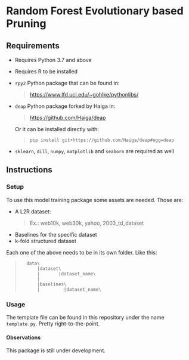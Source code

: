 # Random Forest Evolutionary based Pruning

## Requirements

- Requires Python 3.7 and above
- Requires R to be installed
- `rpy2` Python package that can be found in:
    > https://www.lfd.uci.edu/~gohlke/pythonlibs/
- `deap` Python package forked by Haiga in:

    > https://github.com/Haiga/deap
    
    Or it can be installed directly with:

    > `pip install git+https://github.com/Haiga/deap#egg=deap` 

- `sklearn`, `dill`, `numpy`, `matplotlib` and `seaborn` are required as well

## Instructions


### Setup  


To use this model training package some assets are needed. Those are:

- A L2R  dataset:
    > Ex.: web10k, web30k, yahoo, 2003_td_dataset
- Baselines for the specific dataset
- k-fold structured dataset

Each one of the above needs to be in its own folder. Like this:

>       data\
>           |dataset\
>           |       |dataset_name\
>           |
>           |baselines\
>           |         |dataset_name\

### Usage

The template file can be found in this repository under the name `template.py`. Pretty right-to-the-point.

#### Observations

This package is still under development.
